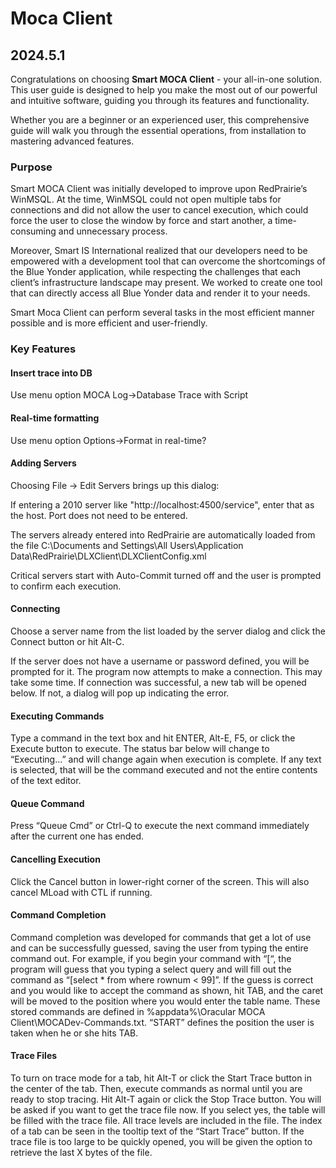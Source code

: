 # Moca Client

## 2024.5.1

Congratulations on choosing **Smart MOCA Client** - your all-in-one solution. This user guide is designed to help you make the most out of our powerful and intuitive software, guiding you through its features and functionality.

Whether you are a beginner or an experienced user, this comprehensive guide will walk you through the essential operations, from installation to mastering advanced features. 

### Purpose

Smart MOCA Client was initially developed to improve upon RedPrairie’s WinMSQL. At the time, WinMSQL could not open multiple tabs for connections and did not allow the user to cancel execution, which could force the user to close the window by force and start another, a time-consuming and unnecessary process. 

Moreover, Smart IS International realized that our developers need to be empowered with a development tool that can overcome the shortcomings of the Blue Yonder application, while respecting the challenges that each client’s infrastructure landscape may present. We worked to create one tool that can directly access all Blue Yonder data and render it to your needs. 

Smart Moca Client can perform several tasks in the most efficient manner possible and is more efficient and user-friendly.

### Key Features

#### Insert trace into DB

Use menu option MOCA Log->Database Trace with Script

#### Real-time formatting

Use menu option Options->Format in real-time?

#### Adding Servers

Choosing File -> Edit Servers brings up this dialog:

If entering a 2010 server like "http://localhost:4500/service", enter that as the host. Port does not need to be entered.

The servers already entered into RedPrairie are automatically loaded from the file C:\Documents and Settings\All Users\Application Data\RedPrairie\DLXClient\DLXClientConfig.xml

Critical servers start with Auto-Commit turned off and the user is prompted to confirm each execution.

#### Connecting

Choose a server name from the list loaded by the server dialog and click the Connect button or hit Alt-C.

If the server does not have a username or password defined, you will be prompted for it. The program now attempts to make a connection. This may take some time. If connection was successful, a new tab will be opened below. If not, a dialog will pop up indicating the error.

#### Executing Commands

Type a command in the text box and hit ENTER, Alt-E, F5, or click the Execute button to execute. The status bar below will change to “Executing…” and will change again when execution is complete. If any text is selected, that will be the command executed and not the entire contents of the text editor.

#### Queue Command

Press “Queue Cmd” or Ctrl-Q to execute the next command immediately after the current one has ended.

#### Cancelling Execution

Click the Cancel button in lower-right corner of the screen. This will also cancel MLoad with CTL if running.

#### Command Completion

Command completion was developed for commands that get a lot of use and can be successfully guessed, saving the user from typing the entire command out. For example, if you begin your command with “[“, the program will guess that you typing a select query and will fill out the command as “[select * from where rownum < 99]”. If the guess is correct and you would like to accept the command as shown, hit TAB, and the caret will be moved to the position where you would enter the table name. These stored commands are defined in %appdata%\Oracular MOCA Client\MOCADev-Commands.txt. “START” defines the position the user is taken when he or she hits TAB.

#### Trace Files

To turn on trace mode for a tab, hit Alt-T or click the Start Trace button in the center of the tab. Then, execute commands as normal until you are ready to stop tracing. Hit Alt-T again or click the Stop Trace button. You will be asked if you want to get the trace file now. If you select yes, the table will be filled with the trace file. All trace levels are included in the file. The index of a tab can be seen in the tooltip text of the “Start Trace” button. If the trace file is too large to be quickly opened, you will be given the option to retrieve the last X bytes of the file.

